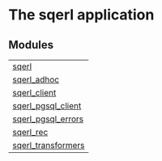 

# The sqerl application #


## Modules ##


<table width="100%" border="0" summary="list of modules">
<tr><td><a href="sqerl.md" class="module">sqerl</a></td></tr>
<tr><td><a href="sqerl_adhoc.md" class="module">sqerl_adhoc</a></td></tr>
<tr><td><a href="sqerl_client.md" class="module">sqerl_client</a></td></tr>
<tr><td><a href="sqerl_pgsql_client.md" class="module">sqerl_pgsql_client</a></td></tr>
<tr><td><a href="sqerl_pgsql_errors.md" class="module">sqerl_pgsql_errors</a></td></tr>
<tr><td><a href="sqerl_rec.md" class="module">sqerl_rec</a></td></tr>
<tr><td><a href="sqerl_transformers.md" class="module">sqerl_transformers</a></td></tr></table>

